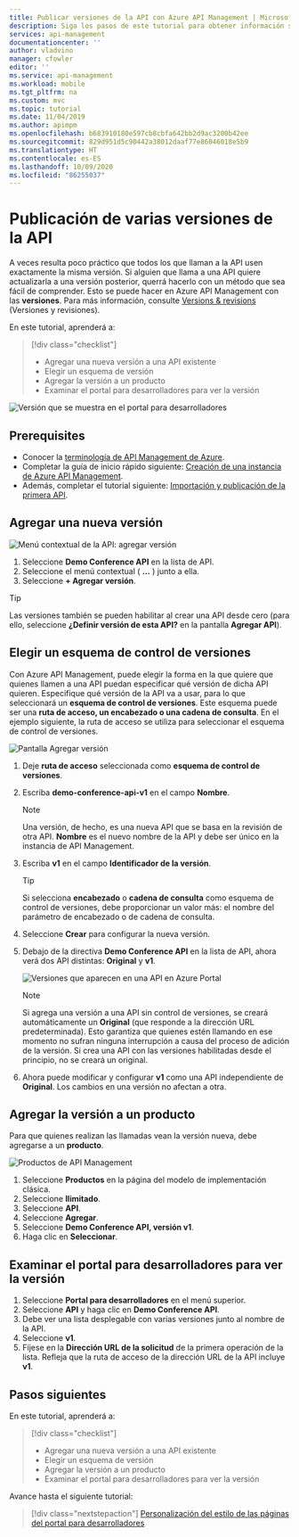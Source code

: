 ```yaml
---
title: Publicar versiones de la API con Azure API Management | Microsoft Docs
description: Siga los pasos de este tutorial para obtener información sobre cómo publicar varias versiones en API Management.
services: api-management
documentationcenter: ''
author: vladvino
manager: cfowler
editor: ''
ms.service: api-management
ms.workload: mobile
ms.tgt_pltfrm: na
ms.custom: mvc
ms.topic: tutorial
ms.date: 11/04/2019
ms.author: apimpm
ms.openlocfilehash: b683910180e597cb8cbfa642bb2d9ac3200b42ee
ms.sourcegitcommit: 829d951d5c90442a38012daaf77e86046018e5b9
ms.translationtype: HT
ms.contentlocale: es-ES
ms.lasthandoff: 10/09/2020
ms.locfileid: "86255037"
---
```

# <a name="publish-multiple-versions-of-your-api"></a>Publicación de varias versiones de la API 

A veces resulta poco práctico que todos los que llaman a la API usen exactamente la misma versión. Si alguien que llama a una API quiere actualizarla a una versión posterior, querrá hacerlo con un método que sea fácil de comprender. Esto se puede hacer en Azure API Management con las **versiones**. Para más información, consulte [Versions & revisions](https://azure.microsoft.com/blog/versions-revisions/) (Versiones y revisiones).

En este tutorial, aprenderá a:

> [!div class="checklist"]
> * Agregar una nueva versión a una API existente
> * Elegir un esquema de versión
> * Agregar la versión a un producto
> * Examinar el portal para desarrolladores para ver la versión

![Versión que se muestra en el portal para desarrolladores](media/api-management-getstarted-publish-versions/azure_portal.PNG)

## <a name="prerequisites"></a>Prerequisites

+ Conocer la [terminología de API Management de Azure](api-management-terminology.md).
+ Completar la guía de inicio rápido siguiente: [Creación de una instancia de Azure API Management](get-started-create-service-instance.md).
+ Además, completar el tutorial siguiente: [Importación y publicación de la primera API](import-and-publish.md).

## <a name="add-a-new-version"></a>Agregar una nueva versión

![Menú contextual de la API: agregar versión](media/api-management-getstarted-publish-versions/AddVersionMenu.png)

1. Seleccione **Demo Conference API** en la lista de API.
2. Seleccione el menú contextual ( **...** ) junto a ella.
3. Seleccione **+ Agregar versión**.

> [!TIP]
> Las versiones también se pueden habilitar al crear una API desde cero (para ello, seleccione **¿Definir versión de esta API?** en la pantalla **Agregar API**).

## <a name="choose-a-versioning-scheme"></a>Elegir un esquema de control de versiones

Con Azure API Management, puede elegir la forma en la que quiere que quienes llamen a una API puedan especificar qué versión de dicha API quieren. Especifique qué versión de la API va a usar, para lo que seleccionará un **esquema de control de versiones**. Este esquema puede ser una **ruta de acceso, un encabezado o una cadena de consulta**. En el ejemplo siguiente, la ruta de acceso se utiliza para seleccionar el esquema de control de versiones.

![Pantalla Agregar versión](media/api-management-getstarted-publish-versions/AddVersion.PNG)

1. Deje **ruta de acceso** seleccionada como **esquema de control de versiones**.
2. Escriba **demo-conference-api-v1** en el campo **Nombre**.

    > [!NOTE]
    > Una versión, de hecho, es una nueva API que se basa en la revisión de otra API. **Nombre** es el nuevo nombre de la API y debe ser único en la instancia de API Management.

3. Escriba **v1** en el campo **Identificador de la versión**.

    > [!TIP]
    > Si selecciona **encabezado** o **cadena de consulta** como esquema de control de versiones, debe proporcionar un valor más: el nombre del parámetro de encabezado o de cadena de consulta.

4. Seleccione **Crear** para configurar la nueva versión.
5. Debajo de la directiva **Demo Conference API** en la lista de API, ahora verá dos API distintas: **Original** y **v1**.

    ![Versiones que aparecen en una API en Azure Portal](media/api-management-getstarted-publish-versions/VersionList.PNG)

    > [!Note]
    > Si agrega una versión a una API sin control de versiones, se creará automáticamente un **Original** (que responde a la dirección URL predeterminada). Esto garantiza que quienes estén llamando en ese momento no sufran ninguna interrupción a causa del proceso de adición de la versión. Si crea una API con las versiones habilitadas desde el principio, no se creará un original.

6. Ahora puede modificar y configurar **v1** como una API independiente de **Original**. Los cambios en una versión no afectan a otra.

## <a name="add-the-version-to-a-product"></a>Agregar la versión a un producto

Para que quienes realizan las llamadas vean la versión nueva, debe agregarse a un **producto**.

![Productos de API Management](media/api-management-getstarted-publish-versions/08-AddMultipleVersions-03-AddVersionToProduct.png)

1. Seleccione **Productos** en la página del modelo de implementación clásica.
2. Seleccione **Ilimitado**.
3. Seleccione **API**.
4. Seleccione **Agregar**.
5. Seleccione **Demo Conference API, versión v1**.
6. Haga clic en **Seleccionar**.

## <a name="browse-the-developer-portal-to-see-the-version"></a>Examinar el portal para desarrolladores para ver la versión

1. Seleccione **Portal para desarrolladores** en el menú superior.
2. Seleccione **API** y haga clic en **Demo Conference API**.
3. Debe ver una lista desplegable con varias versiones junto al nombre de la API.
4. Seleccione **v1**.
5. Fíjese en la **Dirección URL de la solicitud** de la primera operación de la lista. Refleja que la ruta de acceso de la dirección URL de la API incluye **v1**.

## <a name="next-steps"></a>Pasos siguientes

En este tutorial, aprenderá a:

> [!div class="checklist"]
> * Agregar una nueva versión a una API existente
> * Elegir un esquema de versión 
> * Agregar la versión a un producto
> * Examinar el portal para desarrolladores para ver la versión

Avance hasta el siguiente tutorial:

> [!div class="nextstepaction"]
> [Personalización del estilo de las páginas del portal para desarrolladores](api-management-customize-styles.md)
